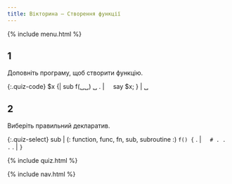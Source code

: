 ```yaml
---
title: Вікторина — Створення функції
---
```


{% include menu.html %}

## 1

Доповніть програму, щоб створити функцію.

{:.quiz-code}
$x {| sub f(␣␣) ␣
. | &nbsp;&nbsp;&nbsp;&nbsp;say $x;
} | ␣

## 2

Виберіть правильний декларатив.

{:.quiz-select}
sub | (: function, func, fn, sub, subroutine :) `f() {`
. | &nbsp;&nbsp;&nbsp;&nbsp;`# . . .`
. | `}`

{% include quiz.html %}

{% include nav.html %}